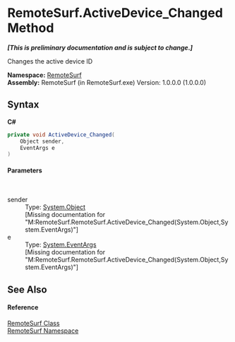 # RemoteSurf.ActiveDevice_Changed Method 
 _**\[This is preliminary documentation and is subject to change.\]**_

Changes the active device ID

**Namespace:**&nbsp;<a href="Documentation.md">RemoteSurf</a><br />**Assembly:**&nbsp;RemoteSurf (in RemoteSurf.exe) Version: 1.0.0.0 (1.0.0.0)

## Syntax

**C#**<br />
``` C#
private void ActiveDevice_Changed(
	Object sender,
	EventArgs e
)
```


#### Parameters
&nbsp;<dl><dt>sender</dt><dd>Type: <a href="http://msdn2.microsoft.com/en-us/library/e5kfa45b" target="_self">System.Object</a><br />\[Missing <param name="sender"/> documentation for "M:RemoteSurf.RemoteSurf.ActiveDevice_Changed(System.Object,System.EventArgs)"\]</dd><dt>e</dt><dd>Type: <a href="http://msdn2.microsoft.com/en-us/library/118wxtk3" target="_self">System.EventArgs</a><br />\[Missing <param name="e"/> documentation for "M:RemoteSurf.RemoteSurf.ActiveDevice_Changed(System.Object,System.EventArgs)"\]</dd></dl>

## See Also


#### Reference
<a href="Documentation.md">RemoteSurf Class</a><br /><a href="Documentation.md">RemoteSurf Namespace</a><br />